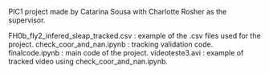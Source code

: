 PIC1 project made by Catarina Sousa with Charlotte Rosher as the supervisor.

FH0b_fly2_infered_sleap_tracked.csv : example of the .csv files used for the project.
check_coor_and_nan.ipynb : tracking validation code.
finalcode.ipynb : main code of the project.
videoteste3.avi : example of tracked video using check_coor_and_nan.ipynb.
